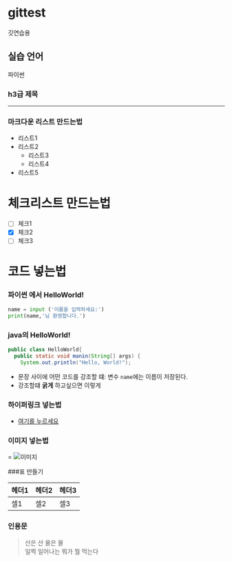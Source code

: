 # gittest
깃연습용

## 실습 언어
파이썬

### h3급 제목

---

### 마크다운 리스트 만드는법
 - 리스트1
 - 리스트2
   - 리스트3
   - 리스트4
 - 리스트5

# 체크리스트 만드는법
 - [ ] 체크1
 - [X] 체크2
 - [ ] 체크3

# 코드 넣는법
### 파이썬 에서 HelloWorld!

```python
name = input ('이름을 입력하세요:')
print(name,'님 환영합니다.')
```

### java의 HelloWorld!

```java
public class HelloWorld{
  public static void manin(String[] args) {
    System.out.println("Hello, World!");
```

 - 문장 사이에 어떤 코드를 강조할 떄: 변수 `name`에는 이름이 저장된다.
 - 강조할떄 **굵게** 하고싶으면 이렇게

### 하이퍼링크 넣는법
 - [여기를 누르세요](https://www.youtube.com/)

### 이미지 넣는법
 = ![이미지](<img width="727" height="574" alt="image" src="https://github.com/user-attachments/assets/7b4cc3fe-75e6-45e3-bb82-ac84448bb448" />
)

###표 만들기

|헤더1|헤더2|헤더3|
|---|---|---|
|셀1|셀2|셀3|

### 인용문
 > 산은 산 물은 물
 > <br>일찍 일어나는 뭐가 뭘 먹는다





